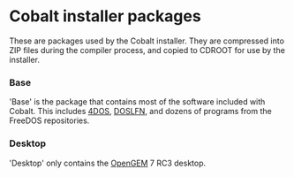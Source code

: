 Cobalt installer packages
================

These are packages used by the Cobalt installer. They are compressed into ZIP files during the compiler process, and copied to CDROOT for use by the installer.

### Base

'Base' is the package that contains most of the software included with Cobalt. This includes [4DOS](https://www.4dos.info/), [DOSLFN](http://adoxa.altervista.org/doslfn/), and dozens of programs from the FreeDOS repositories.

### Desktop

'Desktop' only contains the [OpenGEM](https://github.com/shanecoughlan/OpenGEM) 7 RC3 desktop.